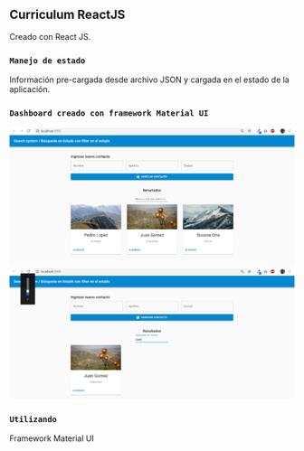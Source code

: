 ## Curriculum ReactJS

Creado con React JS.
### `Manejo de estado`
Información pre-cargada desde archivo JSON y cargada en el estado de la aplicación.

### `Dashboard creado con framework Material UI`
![Home](/screenshots/dashboard1.png "Dashboard")
![Home](/screenshots/dashboard2.png "Dashboard de ingreso de información")

### `Utilizando`
Framework Material UI
